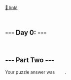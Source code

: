 [🔗 link!]()

<br/>

## --- Day 0:  ---


<br/>

## --- Part Two ---



Your puzzle answer was `	`.

